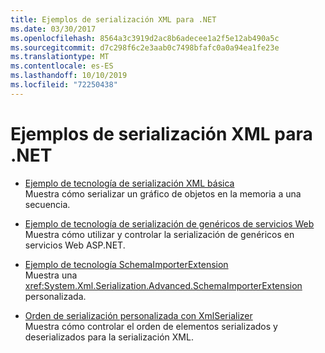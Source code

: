 ```yaml
---
title: Ejemplos de serialización XML para .NET
ms.date: 03/30/2017
ms.openlocfilehash: 8564a3c3919d2ac8b6adecee1a2f5e12ab490a5c
ms.sourcegitcommit: d7c298f6c2e3aab0c7498bfafc0a0a94ea1fe23e
ms.translationtype: MT
ms.contentlocale: es-ES
ms.lasthandoff: 10/10/2019
ms.locfileid: "72250438"
---
```

# <a name="xml-serialization-samples-for-net"></a>Ejemplos de serialización XML para .NET

* [Ejemplo de tecnología de serialización XML básica](../../../docs/standard/serialization/basic-serialization-technology-sample.md)  
 Muestra cómo serializar un gráfico de objetos en la memoria a una secuencia.  
  
* [Ejemplo de tecnología de serialización de genéricos de servicios Web](../../../docs/standard/serialization/web-services-generics-serialization-technology-sample.md)  
 Muestra cómo utilizar y controlar la serialización de genéricos en servicios Web ASP.NET. 

* [Ejemplo de tecnología SchemaImporterExtension](../../../docs/standard/serialization/schemaimporterextension-technology-sample.md)  
 Muestra una <xref:System.Xml.Serialization.Advanced.SchemaImporterExtension> personalizada.  
  
* [Orden de serialización personalizada con XmlSerializer](../../../docs/standard/serialization/custom-serialization-order-with-xmlserializer.md)  
 Muestra cómo controlar el orden de elementos serializados y deserializados para la serialización XML.  
